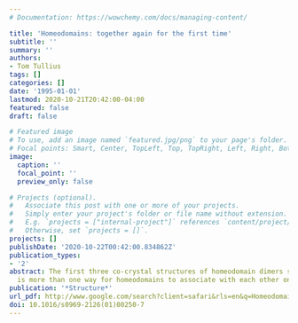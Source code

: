 ```yaml
---
# Documentation: https://wowchemy.com/docs/managing-content/

title: 'Homeodomains: together again for the first time'
subtitle: ''
summary: ''
authors:
- Tom Tullius
tags: []
categories: []
date: '1995-01-01'
lastmod: 2020-10-21T20:42:00-04:00
featured: false
draft: false

# Featured image
# To use, add an image named `featured.jpg/png` to your page's folder.
# Focal points: Smart, Center, TopLeft, Top, TopRight, Left, Right, BottomLeft, Bottom, BottomRight.
image:
  caption: ''
  focal_point: ''
  preview_only: false

# Projects (optional).
#   Associate this post with one or more of your projects.
#   Simply enter your project's folder or file name without extension.
#   E.g. `projects = ["internal-project"]` references `content/project/deep-learning/index.md`.
#   Otherwise, set `projects = []`.
projects: []
publishDate: '2020-10-22T00:42:00.834862Z'
publication_types:
- '2'
abstract: The first three co-crystal structures of homeodomain dimers show that there
  is more than one way for homeodomains to associate with each other on DNA.
publication: '*Structure*'
url_pdf: http://www.google.com/search?client=safari&rls=en&q=Homeodomains:+together+again+for+the+first+time&ie=UTF-8&oe=UTF-8
doi: 10.1016/s0969-2126(01)00250-7
---
```

